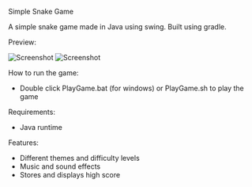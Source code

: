 Simple Snake Game

A simple snake game made in Java using swing.
Built using gradle.

Preview:

![Screenshot](http://imgur.com/O5qfR85.png)
![Screenshot](http://imgur.com/A0uVNic.png)

How to run the game:
* Double click PlayGame.bat (for windows) or PlayGame.sh to play the game

Requirements:
* Java runtime

Features:
* Different themes and difficulty levels
* Music and sound effects
* Stores and displays high score